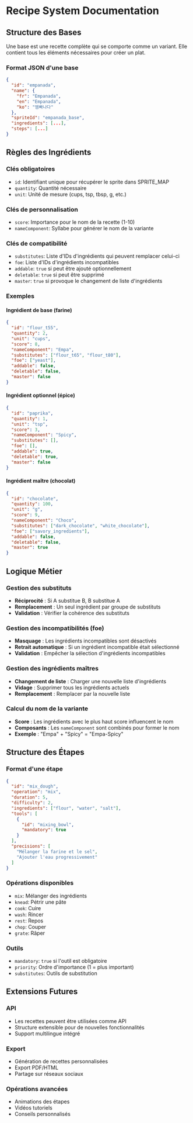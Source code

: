 # Recipe System Documentation

## Structure des Bases

Une base est une recette complète qui se comporte comme un variant. Elle contient tous les éléments nécessaires pour créer un plat.

### Format JSON d'une base

```json
{
  "id": "empanada",
  "name": {
    "fr": "Empanada",
    "en": "Empanada",
    "ko": "엠빠나다"
  },
  "spriteId": "empanada_base",
  "ingredients": [...],
  "steps": [...]
}
```

## Règles des Ingrédients

### Clés obligatoires

- `id`: Identifiant unique pour récupérer le sprite dans SPRITE_MAP
- `quantity`: Quantité nécessaire
- `unit`: Unité de mesure (cups, tsp, tbsp, g, etc.)

### Clés de personnalisation

- `score`: Importance pour le nom de la recette (1-10)
- `nameComponent`: Syllabe pour générer le nom de la variante

### Clés de compatibilité

- `substitutes`: Liste d'IDs d'ingrédients qui peuvent remplacer celui-ci
- `foe`: Liste d'IDs d'ingrédients incompatibles
- `addable`: `true` si peut être ajouté optionnellement
- `deletable`: `true` si peut être supprimé
- `master`: `true` si provoque le changement de liste d'ingrédients

### Exemples

#### Ingrédient de base (farine)

```json
{
  "id": "flour_t55",
  "quantity": 2,
  "unit": "cups",
  "score": 8,
  "nameComponent": "Empa",
  "substitutes": ["flour_t65", "flour_t80"],
  "foe": ["yeast"],
  "addable": false,
  "deletable": false,
  "master": false
}
```

#### Ingrédient optionnel (épice)

```json
{
  "id": "paprika",
  "quantity": 1,
  "unit": "tsp",
  "score": 3,
  "nameComponent": "Spicy",
  "substitutes": [],
  "foe": [],
  "addable": true,
  "deletable": true,
  "master": false
}
```

#### Ingrédient maître (chocolat)

```json
{
  "id": "chocolate",
  "quantity": 100,
  "unit": "g",
  "score": 9,
  "nameComponent": "Choco",
  "substitutes": ["dark_chocolate", "white_chocolate"],
  "foe": ["savory_ingredients"],
  "addable": false,
  "deletable": false,
  "master": true
}
```

## Logique Métier

### Gestion des substituts

- **Réciprocité** : Si A substitue B, B substitue A
- **Remplacement** : Un seul ingrédient par groupe de substituts
- **Validation** : Vérifier la cohérence des substituts

### Gestion des incompatibilités (foe)

- **Masquage** : Les ingrédients incompatibles sont désactivés
- **Retrait automatique** : Si un ingrédient incompatible était sélectionné
- **Validation** : Empêcher la sélection d'ingrédients incompatibles

### Gestion des ingrédients maîtres

- **Changement de liste** : Charger une nouvelle liste d'ingrédients
- **Vidage** : Supprimer tous les ingrédients actuels
- **Remplacement** : Remplacer par la nouvelle liste

### Calcul du nom de la variante

- **Score** : Les ingrédients avec le plus haut score influencent le nom
- **Composants** : Les `nameComponent` sont combinés pour former le nom
- **Exemple** : "Empa" + "Spicy" = "Empa-Spicy"

## Structure des Étapes

### Format d'une étape

```json
{
  "id": "mix_dough",
  "operation": "mix",
  "duration": 5,
  "difficulty": 2,
  "ingredients": ["flour", "water", "salt"],
  "tools": [
    {
      "id": "mixing_bowl",
      "mandatory": true
    }
  ],
  "precisions": [
    "Mélanger la farine et le sel",
    "Ajouter l'eau progressivement"
  ]
}
```

### Opérations disponibles

- `mix`: Mélanger des ingrédients
- `knead`: Pétrir une pâte
- `cook`: Cuire
- `wash`: Rincer
- `rest`: Repos
- `chop`: Couper
- `grate`: Râper

### Outils

- `mandatory`: `true` si l'outil est obligatoire
- `priority`: Ordre d'importance (1 = plus important)
- `substitutes`: Outils de substitution

## Extensions Futures

### API

- Les recettes peuvent être utilisées comme API
- Structure extensible pour de nouvelles fonctionnalités
- Support multilingue intégré

### Export

- Génération de recettes personnalisées
- Export PDF/HTML
- Partage sur réseaux sociaux

### Opérations avancées

- Animations des étapes
- Vidéos tutoriels
- Conseils personnalisés
